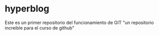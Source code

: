 # hyperblog
Este es un primer repositorio del funcionamiento de GIT "un repositorio increible para el curso de github"
